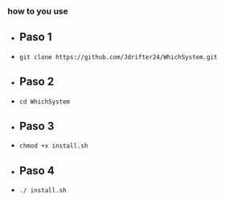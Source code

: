 ### how to you use ###
   - ## Paso 1 ##
   -  ```git clone https://github.com/Jdrifter24/WhichSystem.git```
   - ## Paso 2 ##
   - ```cd WhichSystem```
   - ## Paso 3 ##
   - ```chmod +x install.sh```
   - ## Paso 4 ##
   - ```./ install.sh```
